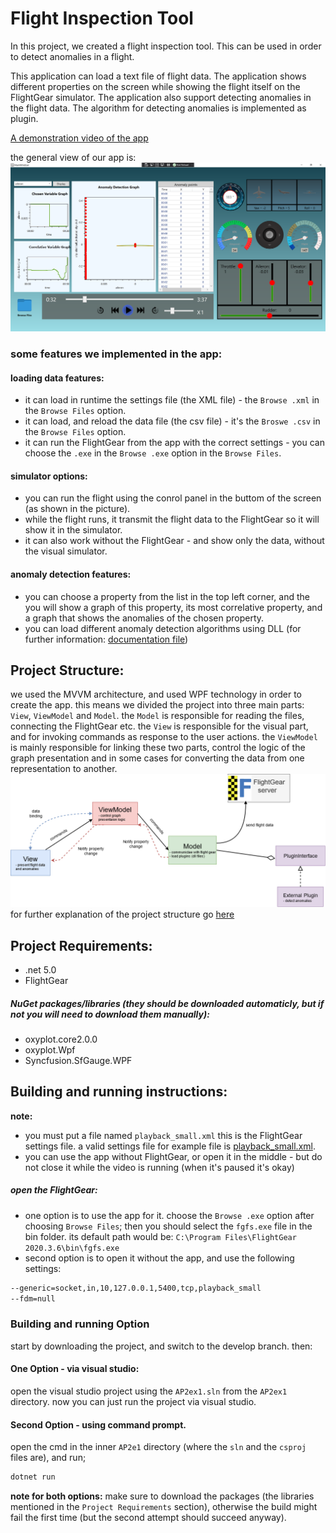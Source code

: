 # Flight Inspection Tool
In this project, we created a flight inspection tool.
This can be used in order to detect anomalies in a flight.

This application can load a text file of flight data. The application shows different properties on the screen while showing the flight itself on the FlightGear simulator. The application also support detecting anomalies in the flight data. The algorithm for detecting anomalies is implemented as plugin. 

[A demonstration video of the app](https://youtu.be/me5cH46VgJE)

the general view of our app is:
![Flight Panel](pics_for_demo/demo1.PNG?raw=true "Flight Panel")

### some features we implemented in the app:

#### loading data features:
- it can load in runtime the settings file (the XML file) - the ```Browse .xml``` in the ```Browse Files``` option.
- it can load, and reload the data file (the csv file) - it's the ```Broswe .csv``` in the ```Browse Files``` option.
- it can run the FlightGear from the app with the correct settings - you can choose the ```.exe``` in the ```Browse .exe``` option in the ```Browse Files```.

#### simulator options:
- you can run the flight using the conrol panel in the buttom of the screen (as shown in the picture).
- while the flight runs, it transmit the flight data to the FlightGear so it will show it in the simulator.
- it can also work without the FlightGear - and show only the data, without the visual simulator.
#### anomaly detection features:
- you can choose a property from the list in the top left corner, and the you will show a graph of this property, its most correlative property, and a graph that shows the anomalies of the chosen property.
- you can load different anomaly detection algorithms using DLL (for further information: [documentation file](plugin.md))

## Project Structure:
we used the MVVM architecture, and used WPF technology in order to create the app.
this means we divided the project into three main parts: `View`, `ViewModel` and `Model`.
the `Model` is responsible for reading the files, connecting the FlightGear etc.
the `View` is responsible for the visual part, and for invoking commands as response to the user actions.
the `ViewModel` is mainly responsible for linking these two parts, control the logic of the graph presentation and in some cases for converting the data from one representation to another.
![General_UML](pics_for_demo/generalUML.png?raw=true "Flight Panel")
for further explanation of the project structure go [here](project_structure.md)


## Project Requirements:
- .net 5.0
- FlightGear
##### NuGet packages/libraries (they should be downloaded automaticly, but if not you will need to download them manually):
- oxyplot.core2.0.0
- oxyplot.Wpf
- Syncfusion.SfGauge.WPF


## Building and running instructions:
**note:**
- you must put a file named `playback_small.xml` this is the FlightGear settings file. a valid settings file for example file is [playback_small.xml](AP2ex1/resources/playback_small.xml).
- you can use the app without FlightGear, or open it in the middle - but do not close it while the video is running (when it's paused it's okay)

##### open the FlightGear:
- one option is to use the app for it. choose the `Browse .exe` option after choosing `Browse Files`;  then you should select the `fgfs.exe` file in the bin folder. its default path would be: `C:\Program Files\FlightGear 2020.3.6\bin\fgfs.exe`
- second option is to open it without the app, and use the following settings:
```sh
--generic=socket,in,10,127.0.0.1,5400,tcp,playback_small
--fdm=null
```


### Building and running Option
start by downloading the project, and switch to the develop branch.
then:
#### One Option - via visual studio:
open the visual studio project using the `AP2ex1.sln` from the `AP2ex1` directory.
now you can just run the project via visual studio.
#### Second Option - using command prompt.
open the cmd in the inner `AP2e1` directory (where the `sln` and the `csproj` files are), and run;
```sh
dotnet run
```

**note for both options:** make sure to download the packages (the libraries mentioned in the `Project Requirements` section), otherwise the build might fail the first time (but the second attempt should succeed anyway).

